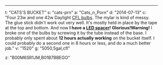 ---
t: "CATS'S BUCKET"
s: "cats-prn"
a: "Cats_n_Porn"
d: "2014-07-13"
c: "Four 23w and one 42w Daylight <a href='http://www.amazon.com/s/?_encoding=UTF8&camp=1789&creative=390957&field-keywords=23w%20cfl&linkCode=ur2&rh=i%3Aaps%2Ck%3A23w%20cfl&tag=spacbuck-20&url=search-alias%3Daps&linkId=TOD5YZ7WINHSD7WK'>CFL bulbs</a>. The mylar is kind of messy. The glue stick didn't work out very well. It's mostly held in place by the tape at the top and bottom. And now <strong>I have a <a href='http://www.amazon.com/gp/product/B00BPIWY28/ref=as_li_ss_tl?ie=UTF8&camp=1789&creative=390957&creativeASIN=B00BPIWY28&linkCode=as2&tag=spacbuck-20'>LED spacer</a>! Glorious!</strong><strong>Warning!</strong> I broke one of the bulbs by screwing it by the tube instead of the base. I probably only spent about <strong>12 hours actually working</strong> on the bucket itself. I could probably do a second one in 8 hours or less, and do a much better job."
v: "1520"
g: "5050,5gal,cfl"

z: "B00M6SR1JM,B01B7BBEGO"
